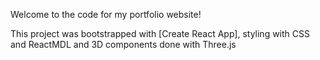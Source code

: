 Welcome to the code for my portfolio website! 

This project was bootstrapped with [Create React App], styling with CSS and ReactMDL and 3D components done with Three.js


